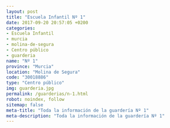 ```yaml
---
layout: post
title: "Escuela Infantil Nº 1"
date: 2017-09-20 20:57:05 +0200
categories:
- Escuela Infantil
- murcia
- molina-de-segura
- Centro público
- guarderia
name: "Nº 1"
province: "Murcia"
location: "Molina de Segura"
code: "30018886"
type: "Centro público"
img: guarderia.jpg
permalink: /guarderias/n-1.html
robot: noindex, follow
sitemap: false
meta-title: "Toda la información de la guardería Nº 1"
meta-description: "Toda la información de la guardería Nº 1"
---
```

